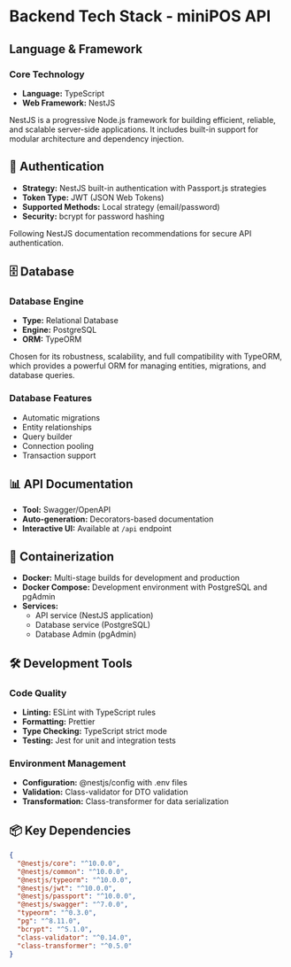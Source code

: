 # Backend Tech Stack - miniPOS API

## Language & Framework

### Core Technology
- **Language:** TypeScript
- **Web Framework:** NestJS

NestJS is a progressive Node.js framework for building efficient, reliable, and scalable server-side applications. It includes built-in support for modular architecture and dependency injection.

## 🔐 Authentication
- **Strategy:** NestJS built-in authentication with Passport.js strategies
- **Token Type:** JWT (JSON Web Tokens)
- **Supported Methods:** Local strategy (email/password)
- **Security:** bcrypt for password hashing

Following NestJS documentation recommendations for secure API authentication.

## 🗄️ Database

### Database Engine
- **Type:** Relational Database
- **Engine:** PostgreSQL
- **ORM:** TypeORM

Chosen for its robustness, scalability, and full compatibility with TypeORM, which provides a powerful ORM for managing entities, migrations, and database queries.

### Database Features
- Automatic migrations
- Entity relationships
- Query builder
- Connection pooling
- Transaction support

## 📊 API Documentation
- **Tool:** Swagger/OpenAPI
- **Auto-generation:** Decorators-based documentation
- **Interactive UI:** Available at `/api` endpoint

## 🐳 Containerization
- **Docker:** Multi-stage builds for development and production
- **Docker Compose:** Development environment with PostgreSQL and pgAdmin
- **Services:**
  - API service (NestJS application)
  - Database service (PostgreSQL)
  - Database Admin (pgAdmin)

## 🛠️ Development Tools

### Code Quality
- **Linting:** ESLint with TypeScript rules
- **Formatting:** Prettier
- **Type Checking:** TypeScript strict mode
- **Testing:** Jest for unit and integration tests

### Environment Management
- **Configuration:** @nestjs/config with .env files
- **Validation:** Class-validator for DTO validation
- **Transformation:** Class-transformer for data serialization

## 📦 Key Dependencies

```json
{
  "@nestjs/core": "^10.0.0",
  "@nestjs/common": "^10.0.0",
  "@nestjs/typeorm": "^10.0.0",
  "@nestjs/jwt": "^10.0.0",
  "@nestjs/passport": "^10.0.0",
  "@nestjs/swagger": "^7.0.0",
  "typeorm": "^0.3.0",
  "pg": "^8.11.0",
  "bcrypt": "^5.1.0",
  "class-validator": "^0.14.0",
  "class-transformer": "^0.5.0"
}